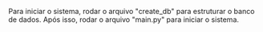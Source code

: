 Para iniciar o sistema, rodar o arquivo "create_db" para estruturar o banco de dados.
Após isso, rodar o arquivo "main.py" para iniciar o sistema.
